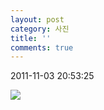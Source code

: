 ```yaml
---
layout: post
category: 사진
title: ''
comments: true
---
```

2011-11-03 20:53:25


![][link0]

  


[link0]:https://t1.daumcdn.net/cfile/tistory/2015C0504EB280AF0C
